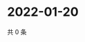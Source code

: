 # 2022-01-20

共 0 条

<!-- BEGIN WEIBO -->
<!-- 最后更新时间 Thu Jan 20 2022 21:17:40 GMT+0800 (China Standard Time) -->

<!-- END WEIBO -->
